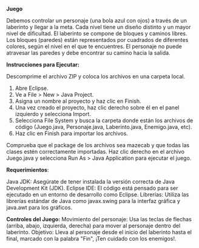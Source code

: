 **Juego** 

Debemos controlar un personaje (una bola azul con ojos) a través de un laberinto y llegar a la meta. Cada nivel tiene un diseño distinto y un mayor nivel de dificultad.
El laberinto se compone de bloques y caminos libres. Los bloques (paredes) están representados por cuadrados de diferentes colores, según el nivel en el que te encuentres.
El personaje no puede atravesar las paredes y debe encontrar su camino hacia la salida.

**Instrucciones para Ejecutar:**

Descomprime el archivo ZIP y coloca los archivos en una carpeta local.
1. Abre Eclipse.
2. Ve a File > New > Java Project.
3. Asigna un nombre al proyecto y haz clic en Finish.
4. Una vez creado el proyecto, haz clic derecho sobre él en el panel izquierdo y selecciona Import.
5. Selecciona File System y busca la carpeta donde están los archivos de código (Juego.java, Personaje.java, Laberinto.java, Enemigo.java, etc).
6. Haz clic en Finish para importar los archivos.

Comprueba que el package de los archivos sea mazecab y que todas las clases estén correctamente importadas.
Haz clic derecho en el archivo Juego.java y selecciona Run As > Java Application para ejecutar el juego.

**Requerimientos**:

Java JDK: Asegúrate de tener instalada la versión correcta de Java Development Kit (JDK).
Eclipse IDE: El código está pensado para ser ejecutado en un entorno de desarrollo como Eclipse.
Librerías: Utiliza las librerías estándar de Java como javax.swing para la interfaz gráfica y java.awt para los gráficos.

**Controles del Juego:**
Movimiento del personaje: Usa las teclas de flechas (arriba, abajo, izquierda, derecha) para mover al personaje dentro del laberinto.
Objetivo: Lleva al personaje desde el inicio del laberinto hasta el final, marcado con la palabra "Fin", ¡Ten cuidado con los enemigos!.
